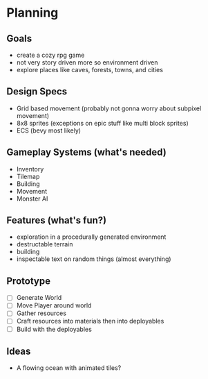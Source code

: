 # Planning
## Goals
- create a cozy rpg game
- not very story driven more so environment driven
- explore places like caves, forests, towns, and cities

## Design Specs
- Grid based movement (probably not gonna worry about subpixel movement)
- 8x8 sprites (exceptions on epic stuff like multi block sprites)
- ECS (bevy most likely)

## Gameplay Systems (what's needed)
- Inventory
- Tilemap
- Building
- Movement
- Monster AI

## Features (what's fun?)
- exploration in a procedurally generated environment
- destructable terrain
- building
- inspectable text on random things (almost everything)

## Prototype
- [ ] Generate World
- [ ] Move Player around world
- [ ] Gather resources
- [ ] Craft resources into materials then into deployables
- [ ] Build with the deployables

## Ideas
- A flowing ocean with animated tiles?
